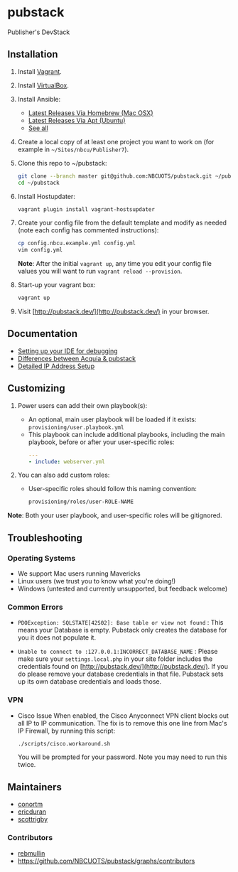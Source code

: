 pubstack
========

Publisher's DevStack

## Installation

1. Install [Vagrant](http://www.vagrantup.com/).

1. Install [VirtualBox](https://www.virtualbox.org/).

1. Install Ansible:
    - [Latest Releases Via Homebrew (Mac OSX)](http://docs.ansible.com/intro_installation.html#latest-releases-via-homebrew-mac-osx)
    - [Latest Releases Via Apt (Ubuntu)](http://docs.ansible.com/intro_installation.html#latest-releases-via-apt-ubuntu)
    - [See all](http://docs.ansible.com/intro_installation.html#installing-the-control-machine)

1. Create a local copy of at least one project you want to work on (for example in `~/Sites/nbcu/Publisher7`).

1. Clone this repo to ~/pubstack:
    ```bash
    git clone --branch master git@github.com:NBCUOTS/pubstack.git ~/pubstack
    cd ~/pubstack
    ```

1. Install Hostupdater:
    ```bash
    vagrant plugin install vagrant-hostsupdater
    ```

1. Create your config file from the default template and modify as needed (note each config has commented instructions):
    ```bash
    cp config.nbcu.example.yml config.yml
    vim config.yml
    ```
    **Note**: After the initial `vagrant up`, any time you edit your config file values you will want to run `vagrant reload --provision`.

1. Start-up your vagrant box:
    ```bash
    vagrant up
    ```

1. Visit [http://pubstack.dev/](http://pubstack.dev/) in your browser.

## Documentation

 - [Setting up your IDE for debugging](https://github.com/NBCUOTS/pubstack/wiki/Setting-up-your-IDE-for-debugging)
 - [Differences between Acquia & pubstack](https://github.com/NBCUOTS/pubstack/wiki/Detailed-difference-between-pubstack-&-Acquia)
 - [Detailed IP Address Setup](https://github.com/NBCUOTS/pubstack/wiki/IP-Address-SetUp)

## Customizing

1. Power users can add their own playbook(s):
    - An optional, main user playbook will be loaded if it exists: `provisioning/user.playbook.yml`
    - This playbook can include additional playbooks, including the main playbook, before or after your user-specific roles:
        ```yaml
        ---
        - include: webserver.yml
        ```

2. You can also add custom roles:
    - User-specific roles should follow this naming convention:
        ```bash
        provisioning/roles/user-ROLE-NAME
        ```

**Note**: Both your user playbook, and user-specific roles will be gitignored.

## Troubleshooting

### Operating Systems
- We support Mac users running Mavericks
- Linux users (we trust you to know what you're doing!)
- Windows (untested and currently unsupported, but feedback welcome)

### Common Errors
- ```PDOException: SQLSTATE[42S02]: Base table or view not found```
 : This means your Database is empty. Pubstack only creates the database for you it does not populate it.

- ```Unable to connect to :127.0.0.1:INCORRECT_DATABASE_NAME```
 : Please make sure your ```settings.local.php``` in your site folder includes the credentials found on [http://pubstack.dev/](http://pubstack.dev/). If you do please remove your database credentials in that file. Pubstack sets up its own database credentials and loads those.

### VPN
- Cisco Issue
    When enabled, the Cisco Anyconnect VPN client blocks out all IP to IP communication.
    The fix is to remove this one line from Mac's IP Firewall, by running this script:
    ```sh
    ./scripts/cisco.workaround.sh
    ```
    You will be prompted for your password. Note you may need to run this twice.

## Maintainers
- [conortm](https://github.com/conortm)
- [ericduran](https://github.com/ericduran)
- [scottrigby](https://github.com/scottrigby)

### Contributors
 - [rebmullin](https://github.com/rebmullin)
 - https://github.com/NBCUOTS/pubstack/graphs/contributors

